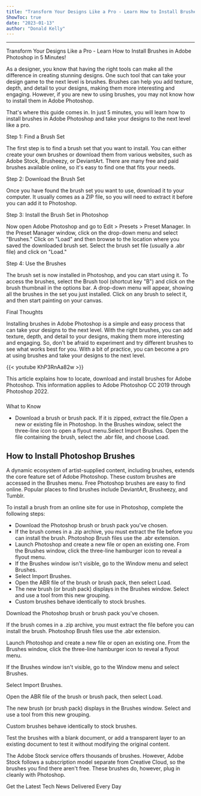 ```yaml
---
title: "Transform Your Designs Like a Pro - Learn How to Install Brushes in Adobe Photoshop in 5 Minutes!"
ShowToc: true 
date: "2023-01-13"
author: "Donald Kelly"
---
```

*****
Transform Your Designs Like a Pro - Learn How to Install Brushes in Adobe Photoshop in 5 Minutes!

As a designer, you know that having the right tools can make all the difference in creating stunning designs. One such tool that can take your design game to the next level is brushes. Brushes can help you add texture, depth, and detail to your designs, making them more interesting and engaging. However, if you are new to using brushes, you may not know how to install them in Adobe Photoshop.

That's where this guide comes in. In just 5 minutes, you will learn how to install brushes in Adobe Photoshop and take your designs to the next level like a pro.

Step 1: Find a Brush Set

The first step is to find a brush set that you want to install. You can either create your own brushes or download them from various websites, such as Adobe Stock, Brusheezy, or DeviantArt. There are many free and paid brushes available online, so it's easy to find one that fits your needs.

Step 2: Download the Brush Set

Once you have found the brush set you want to use, download it to your computer. It usually comes as a ZIP file, so you will need to extract it before you can add it to Photoshop.

Step 3: Install the Brush Set in Photoshop

Now open Adobe Photoshop and go to Edit > Presets > Preset Manager. In the Preset Manager window, click on the drop-down menu and select "Brushes." Click on "Load" and then browse to the location where you saved the downloaded brush set. Select the brush set file (usually a .abr file) and click on "Load."

Step 4: Use the Brushes

The brush set is now installed in Photoshop, and you can start using it. To access the brushes, select the Brush tool (shortcut key "B") and click on the brush thumbnail in the options bar. A drop-down menu will appear, showing all the brushes in the set you just installed. Click on any brush to select it, and then start painting on your canvas.

Final Thoughts

Installing brushes in Adobe Photoshop is a simple and easy process that can take your designs to the next level. With the right brushes, you can add texture, depth, and detail to your designs, making them more interesting and engaging. So, don't be afraid to experiment and try different brushes to see what works best for you. With a bit of practice, you can become a pro at using brushes and take your designs to the next level.

{{< youtube KhP3RnAa82w >}} 




This article explains how to locate, download and install brushes for Adobe Photoshop. This information applies to Adobe Photoshop CC 2019 through Photoshop 2022.

 
### 
What to Know
 
- Download a brush or brush pack. If it is zipped, extract the file.Open a new or existing file in Photoshop. In the Brushes window, select the three-line icon to open a flyout menu.Select Import Brushes. Open the file containing the brush, select the .abr file, and choose Load.

 
##   How to Install Photoshop Brushes  
 

A dynamic ecosystem of artist-supplied content, including brushes, extends the core feature set of Adobe Photoshop. These custom brushes are accessed in the Brushes menu. Free Photoshop brushes are easy to find online. Popular places to find brushes include DeviantArt, Brusheezy, and Tumblr.

 

To install a brush from an online site for use in Photoshop, complete the following steps:

 
- Download the Photoshop brush or brush pack you've chosen.
 - If the brush comes in a .zip archive, you must extract the file before you can install the brush. Photoshop Brush files use the .abr extension.
 - Launch Photoshop and create a new file or open an existing one. From the Brushes window, click the three-line hamburger icon to reveal a flyout menu.
 - If the Brushes window isn't visible, go to the Window menu and select Brushes.
 - Select Import Brushes.
 - Open the ABR file of the brush or brush pack, then select Load.
 - The new brush (or brush pack) displays in the Brushes window. Select and use a tool from this new grouping.
 - Custom brushes behave identically to stock brushes.

 

Download the Photoshop brush or brush pack you've chosen.

 
If the brush comes in a .zip archive, you must extract the file before you can install the brush. Photoshop Brush files use the .abr extension.
 

Launch Photoshop and create a new file or open an existing one. From the Brushes window, click the three-line hamburger icon to reveal a flyout menu.

 
If the Brushes window isn't visible, go to the Window menu and select Brushes.
 

Select Import Brushes.

 

Open the ABR file of the brush or brush pack, then select Load.

 

The new brush (or brush pack) displays in the Brushes window. Select and use a tool from this new grouping.

 
Custom brushes behave identically to stock brushes.
 
Test the brushes with a blank document, or add a transparent layer to an existing document to test it without modifying the original content.
 
The Adobe Stock service offers thousands of brushes. However, Adobe Stock follows a subscription model separate from Creative Cloud, so the brushes you find there aren't free. These brushes do, however, plug in cleanly with Photoshop.
 

Get the Latest Tech News Delivered Every Day




